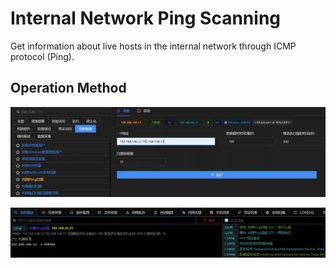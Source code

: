 # Internal Network Ping Scanning

Get information about live hosts in the internal network through ICMP protocol (Ping).

## Operation Method

![](img\Discovery_NetworkServiceScanning_PingByPython\1.webp)

![](img\Discovery_NetworkServiceScanning_PingByPython\2.webp)
